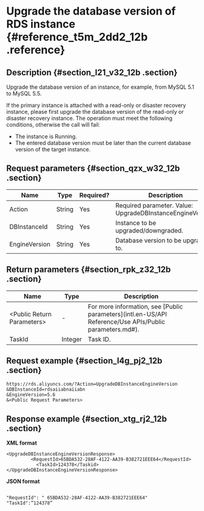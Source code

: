 # Upgrade the database version of RDS instance {#reference_t5m_2dd2_12b .reference}

## Description {#section_l21_v32_12b .section}

Upgrade the database version of an instance, for example, from MySQL 5.1 to MySQL 5.5.

If the primary instance is attached with a read-only or disaster recovery instance, please first upgrade the database version of the read-only or disaster recovery instance. The operation must meet the following conditions, otherwise the call will fail:

-   The instance is Running.
-   The entered database version must be later than the current database version of the target instance.

## Request parameters {#section_qzx_w32_12b .section}

|Name|Type|Required?|Description|
|----|----|---------|-----------|
|Action|String|Yes|Required parameter. Value: UpgradeDBInstanceEngineVersion.|
|DBInstanceId|String|Yes|Instance to be upgraded/downgraded.|
|EngineVersion|String|Yes|Database version to be upgraded to.|

## Return parameters {#section_rpk_z32_12b .section}

|Name|Type|Description|
|----|----|-----------|
|<Public Return Parameters\>|-|For more information, see [Public parameters](intl.en-US/API Reference/Use APIs/Public parameters.md#).|
|TaskId|Integer|Task ID.|

## Request example {#section_l4g_pj2_12b .section}

```
https://rds.aliyuncs.com/?Action=UpgradeDBInstanceEngineVersion
&DBInstanceId=rdsaiiabnaiiabn
&EngineVersion=5.6
&<Public Request Parameters>
```

## Response example {#section_xtg_rj2_12b .section}

**XML format**

```
<UpgradeDBInstanceEngineVersionResponse>
         <RequestId>65BDA532-28AF-4122-AA39-B382721EEE64</RequestId>
           <TaskId>124378</Taskid>
</UpgradeDBInstanceEngineVersionResponse>
```

**JSON format**

```

"RequestId": " 65BDA532-28AF-4122-AA39-B382721EEE64"
"TaskId":”124378”
  
```

